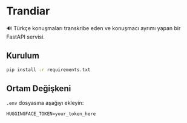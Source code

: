# Trandiar

🔊 Türkçe konuşmaları transkribe eden ve konuşmacı ayrımı yapan bir FastAPI servisi.

## Kurulum

```bash
pip install -r requirements.txt
```


## Ortam Değişkeni

`.env` dosyasına aşağıyı ekleyin:

```
HUGGINGFACE_TOKEN=your_token_here
```
